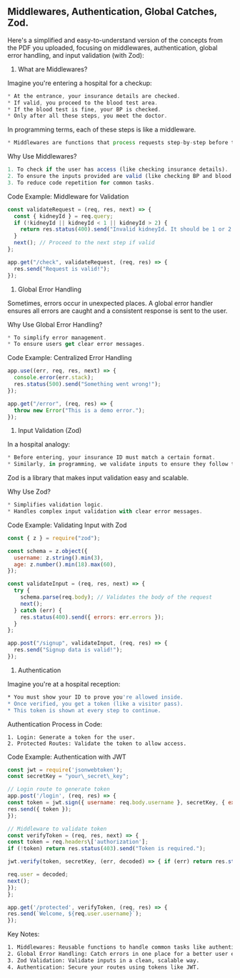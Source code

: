 ## Middlewares, Authentication, Global Catches, Zod.

Here's a simplified and easy-to-understand version of the concepts from the PDF you uploaded, focusing on middlewares, authentication, global error handling, and input validation (with Zod):

1.  What are Middlewares?

Imagine you're entering a hospital for a checkup:

```javascript
* At the entrance, your insurance details are checked.
* If valid, you proceed to the blood test area.
* If the blood test is fine, your BP is checked.
* Only after all these steps, you meet the doctor.
```

In programming terms, each of these steps is like a middleware.

```javascript
* Middlewares are functions that process requests step-by-step before they reach the final handler (doctor).
```

Why Use Middlewares?

```javascript
1. To check if the user has access (like checking insurance details).
2. To ensure the inputs provided are valid (like checking BP and blood test results).
3. To reduce code repetition for common tasks.
```

Code Example: Middleware for Validation

```javascript
const validateRequest = (req, res, next) => {
  const { kidneyId } = req.query;
  if (!kidneyId || kidneyId < 1 || kidneyId > 2) {
    return res.status(400).send("Invalid kidneyId. It should be 1 or 2.");
  }
  next(); // Proceed to the next step if valid
};

app.get("/check", validateRequest, (req, res) => {
  res.send("Request is valid!");
});
```

1.  Global Error Handling

Sometimes, errors occur in unexpected places. A global error handler ensures all errors are caught and a consistent response is sent to the user.

Why Use Global Error Handling?

```javascript
* To simplify error management.
* To ensure users get clear error messages.
```

Code Example: Centralized Error Handling

```javascript
app.use((err, req, res, next) => {
  console.error(err.stack);
  res.status(500).send("Something went wrong!");
});

app.get("/error", (req, res) => {
  throw new Error("This is a demo error.");
});
```

1.  Input Validation (Zod)

In a hospital analogy:

```javascript
* Before entering, your insurance ID must match a certain format.
* Similarly, in programming, we validate inputs to ensure they follow the expected format.
```

Zod is a library that makes input validation easy and scalable.

Why Use Zod?

```javascript
* Simplifies validation logic.
* Handles complex input validation with clear error messages.
```

Code Example: Validating Input with Zod

```javascript
const { z } = require("zod");

const schema = z.object({
  username: z.string().min(3),
  age: z.number().min(18).max(60),
});

const validateInput = (req, res, next) => {
  try {
    schema.parse(req.body); // Validates the body of the request
    next();
  } catch (err) {
    res.status(400).send({ errors: err.errors });
  }
};

app.post("/signup", validateInput, (req, res) => {
  res.send("Signup data is valid!");
});
```

1.  Authentication

Imagine you're at a hospital reception:

```bash
* You must show your ID to prove you're allowed inside.
* Once verified, you get a token (like a visitor pass).
* This token is shown at every step to continue.
```

Authentication Process in Code:

    1. Login: Generate a token for the user.
    2. Protected Routes: Validate the token to allow access.

Code Example: Authentication with JWT

```javascript
const jwt = require('jsonwebtoken');
const secretKey = "your\_secret\_key";

// Login route to generate token
app.post('/login', (req, res) => {
const token = jwt.sign({ username: req.body.username }, secretKey, { expiresIn: '1h' });
res.send({ token });
});

// Middleware to validate token
const verifyToken = (req, res, next) => {
const token = req.headers\['authorization'];
if (!token) return res.status(403).send("Token is required.");

jwt.verify(token, secretKey, (err, decoded) => { if (err) return res.status(403).send("Invalid token.");&#x20;

req.user = decoded;
next();
});
};

app.get('/protected', verifyToken, (req, res) => {
res.send(`Welcome, ${req.user.username}`);
});

```

Key Notes:

```bash
1. Middlewares: Reusable functions to handle common tasks like authentication and input validation.
2. Global Error Handling: Catch errors in one place for a better user experience.
3. Zod Validation: Validate inputs in a clean, scalable way.
4. Authentication: Secure your routes using tokens like JWT.
```
